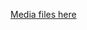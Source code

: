 [Media files here](https://jamkstudent-my.sharepoint.com/personal/h8566_student_jamk_fi/_layouts/15/guestaccess.aspx?docid=1c05cad9142304ce1887eea44ddd794f2&authkey=AYZ01ayCDZbDF1anhDmvuDk)
